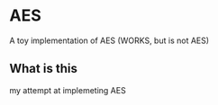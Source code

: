 # AES
A toy implementation of AES (WORKS, but is not AES)

## What is this

my attempt at implemeting AES
